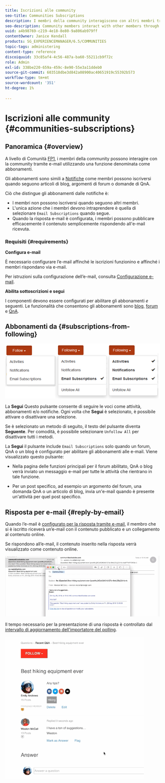 ```yaml
---
title: Iscrizioni alle community
seo-title: Communities Subscriptions
description: I membri della community interagiscono con altri membri tramite e-mail
seo-description: Community members interact with other members through email
uuid: a4b98769-c219-4e18-8e80-9a806ab979ff
contentOwner: Janice Kendall
products: SG_EXPERIENCEMANAGER/6.5/COMMUNITIES
topic-tags: administering
content-type: reference
discoiquuid: 33c85af4-4c56-487a-ba60-55211cb9f72c
role: Admin
exl-id: 338be220-659a-459c-8e90-55e3a11ddeb0
source-git-commit: 603518dbe3d842a08900ac40651919c55392b573
workflow-type: tm+mt
source-wordcount: '351'
ht-degree: 1%

---
```


# Iscrizioni alle community {#communities-subscriptions}

## Panoramica {#overview}

A livello di Comunità [FP1](deploy-communities.md#latestfeaturepack), i membri della community possono interagire con la community tramite e-mail utilizzando una funzione denominata come abbonamenti.

Gli abbonamenti sono simili a [Notifiche](notifications.md) come membri possono iscriversi quando seguono articoli di blog, argomenti di forum o domande di QnA.

Ciò che distingue gli abbonamenti dalle notifiche è:

* I membri non possono iscriversi quando seguono altri membri.
* L&#39;unica azione che i membri devono intraprendere è quella di selezionare `Email Subscriptions` quando segue.
* Quando la risposta e-mail è configurata, i membri possono pubblicare efficacemente il contenuto semplicemente rispondendo all&#39;e-mail ricevuta.

### Requisiti  {#requirements}

**Configura e-mail**

È necessario configurare l’e-mail affinché le iscrizioni funzionino e affinché i membri rispondano via e-mail.

Per istruzioni sulla configurazione dell’e-mail, consulta [Configurazione e-mail](email.md).

**Abilita sottoscrizioni e segui**

I componenti devono essere configurati per abilitare gli abbonamenti *e* seguenti. Le funzionalità che consentono gli abbonamenti sono [blog](blog-feature.md), [forum](forum.md) e [QnA](working-with-qna.md).

## Abbonamenti da {#subscriptions-from-following}

![seguito](assets/subscription-following.png)

La **Segui** Questo pulsante consente di seguire le voci come attività, abbonamenti e/o notifiche. Ogni volta che **Segui** è selezionato, è possibile attivare o disattivare una selezione.

Se è selezionato un metodo di seguito, il testo del pulsante diventa **Seguente**. Per comodità, è possibile selezionare `Unfollow All` per disattivare tutti i metodi.

La **Segui** il pulsante include `Email Subscriptions` solo quando un forum, QnA o un blog è configurato per abilitare gli abbonamenti alle e-mail. Viene visualizzato questo pulsante:

* Nella pagina delle funzioni principali per il forum abilitato, QnA o blog verrà inviato un messaggio e-mail per tutte le attività che rientrano in tale funzione.

* Per un post specifico, ad esempio un argomento del forum, una domanda QnA o un articolo di blog, invia un&#39;e-mail quando è presente un&#39;attività per quel post specifico.

## Risposta per e-mail {#reply-by-email}

Quando l’e-mail è [configurato per la risposta tramite e-mail](email.md#configure-polling-importer), il membro che si è iscritto riceverà un’e-mail con il contenuto pubblicato e un collegamento al contenuto online.

Se rispondono all’e-mail, il contenuto inserito nella risposta verrà visualizzato come contenuto online.

![email-response](assets/email-reply.png)

Il tempo necessario per la presentazione di una risposta è controllato dal [intervallo di aggiornamento dell’importatore del polling](email.md#configure-polling-importer).

![Controllo qualità](assets/qa.png)

